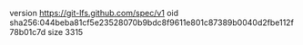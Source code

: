 version https://git-lfs.github.com/spec/v1
oid sha256:044beba81cf5e23528070b9bdc8f9611e801c87389b0040d2fbe112f78b01c7d
size 3315

